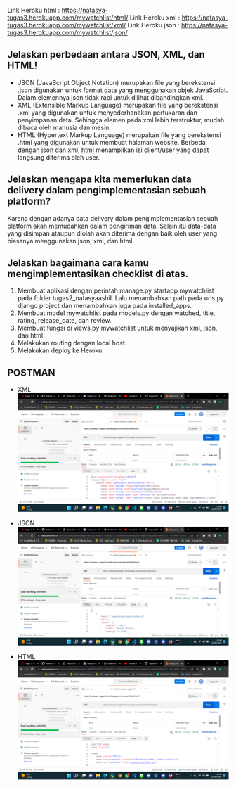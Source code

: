 Link Heroku html : https://natasya-tugas3.herokuapp.com/mywatchlist/html/
Link Heroku xml : https://natasya-tugas3.herokuapp.com/mywatchlist/xml/
Link Heroku json : https://natasya-tugas3.herokuapp.com/mywatchlist/json/

## Jelaskan perbedaan antara JSON, XML, dan HTML!
- JSON (JavaScript Object Notation) merupakan file yang berekstensi .json digunakan untuk format data yang menggunakan objek JavaScript. Dalam elemennya json tidak rapi untuk dilihat dibandingkan xml.
- XML (Extensible Markup Language) merupakan file yang berekstensi .xml yang digunakan untuk menyederhanakan pertukaran dan penyimpanan data. Sehingga elemen pada xml lebih terstruktur, mudah dibaca oleh manusia dan mesin.
- HTML (Hypertext Markup Language) merupakan file yang berekstensi .html yang digunakan untuk membuat halaman website. Berbeda dengan json dan xml, html menampilkan isi client/user yang dapat langsung diterima oleh user.

## Jelaskan mengapa kita memerlukan data delivery dalam pengimplementasian sebuah platform?
Karena dengan adanya data delivery dalam pengimplementasian sebuah platform akan memudahkan dalam pengiriman data. Selain itu data-data yang disimpan ataupun diolah akan diterima dengan baik oleh user yang biasanya menggunakan json, xml, dan html.

## Jelaskan bagaimana cara kamu mengimplementasikan checklist di atas.
1. Membuat aplikasi dengan perintah manage.py startapp mywatchlist pada folder tugas2_natasyaashil. Lalu menambahkan path pada urls.py django project dan menambahkan juga pada installed_apps.
2. Membuat model mywatchlist pada models.py dengan watched, title, rating, release_date, dan review. 
3. Membuat fungsi di views.py mywatchlist untuk menyajikan xml, json, dan html.
4. Melakukan routing dengan local host.
5. Melakukan deploy ke Heroku.

## POSTMAN
- XML
![XML](postman/xml.png)

- JSON
![JSON](postman/json.png)

- HTML
![HTML](postman/html.png)

